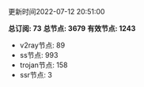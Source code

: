更新时间2022-07-12 20:51:00

**总订阅: 73**
**总节点: 3679**
**有效节点: 1243**
- v2ray节点: 89
- ss节点: 993
- trojan节点: 158
- ssr节点: 3
